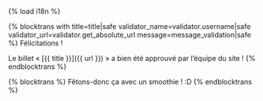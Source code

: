 {% load i18n %}


{% blocktrans with title=title|safe validator_name=validator.username|safe validator_url=validator.get_absolute_url message=message_validation|safe %}
Félicitations !

Le billet « [{{ title }}]({{ url }}) » a bien été approuvé par l’équipe du site !
{% endblocktrans %}


{% blocktrans %}
Fêtons-donc ça avec un smoothie ! :D
{% endblocktrans %}
